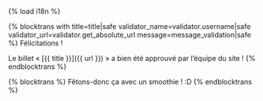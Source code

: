 {% load i18n %}


{% blocktrans with title=title|safe validator_name=validator.username|safe validator_url=validator.get_absolute_url message=message_validation|safe %}
Félicitations !

Le billet « [{{ title }}]({{ url }}) » a bien été approuvé par l’équipe du site !
{% endblocktrans %}


{% blocktrans %}
Fêtons-donc ça avec un smoothie ! :D
{% endblocktrans %}
